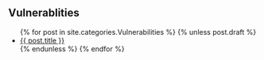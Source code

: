 ## Vulnerablities

<ul>
  {% for post in site.categories.Vulnerabilities %}
    {% unless post.draft %}
      <li><a href="{{ post.url }}">{{ post.title }}</a></li>
    {% endunless %}
  {% endfor %}
</ul>
